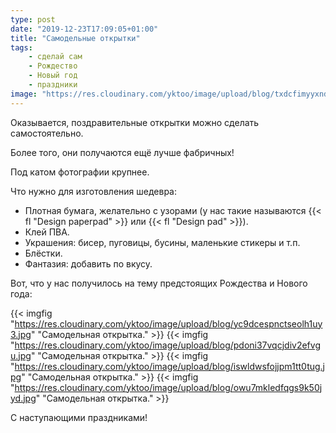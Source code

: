 ```yaml
---
type: post
date: "2019-12-23T17:09:05+01:00"
title: "Самодельные открытки"
tags:
    - сделай сам
    - Рождество
    - Новый год
    - праздники
image: "https://res.cloudinary.com/yktoo/image/upload/blog/txdcfimyyxndaarvugwk.jpg"
---
```


Оказывается, поздравительные открытки можно сделать самостоятельно.

Более того, они получаются ещё лучше фабричных!

Под катом фотографии крупнее.

<!--more-->

Что нужно для изготовления шедевра:

* Плотная бумага, желательно с узорами (у нас такие называются {{< fl "Design paperpad" >}} или {{< fl "Design pad" >}}).
* Клей ПВА.
* Украшения: бисер, пуговицы, бусины, маленькие стикеры и т.п.
* Блёстки.
* Фантазия: добавить по вкусу.

Вот, что у нас получилось на тему предстоящих Рождества и Нового года:

{{< imgfig "https://res.cloudinary.com/yktoo/image/upload/blog/yc9dcespnctseolh1uy3.jpg" "Самодельная открытка." >}}
{{< imgfig "https://res.cloudinary.com/yktoo/image/upload/blog/pdoni37vqcjdiv2efvgu.jpg" "Самодельная открытка." >}}
{{< imgfig "https://res.cloudinary.com/yktoo/image/upload/blog/iswldwsfojjpm1tt0tug.jpg" "Самодельная открытка." >}}
{{< imgfig "https://res.cloudinary.com/yktoo/image/upload/blog/owu7mkledfqgs9k50jyd.jpg" "Самодельная открытка." >}}

С наступающими праздниками!

